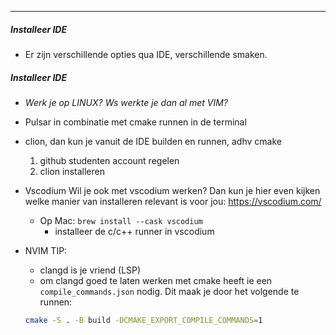 
---

##### Installeer IDE
- Er zijn verschillende opties qua IDE, verschillende smaken.

##### Installeer IDE
  - _Werk je op LINUX? Ws werkte je dan al met VIM?_
  - Pulsar in combinatie met cmake runnen in de terminal
  - clion, dan kun je vanuit de IDE builden en runnen, adhv cmake
    1. github studenten account regelen
    2. clion installeren

  - Vscodium
    Wil je ook met vscodium werken? Dan kun je hier even kijken welke manier van installeren relevant is voor jou:
    https://vscodium.com/
    - Op Mac:
      ```brew install --cask vscodium```
      - installeer de c/c++ runner in vscodium

  - NVIM TIP:
    - clangd is je vriend (LSP)
    - om clangd goed te laten werken met cmake heeft ie een `compile_commands.json` nodig. Dit maak je door het volgende te runnen:
    ```bash
    cmake -S . -B build -DCMAKE_EXPORT_COMPILE_COMMANDS=1
    ```

